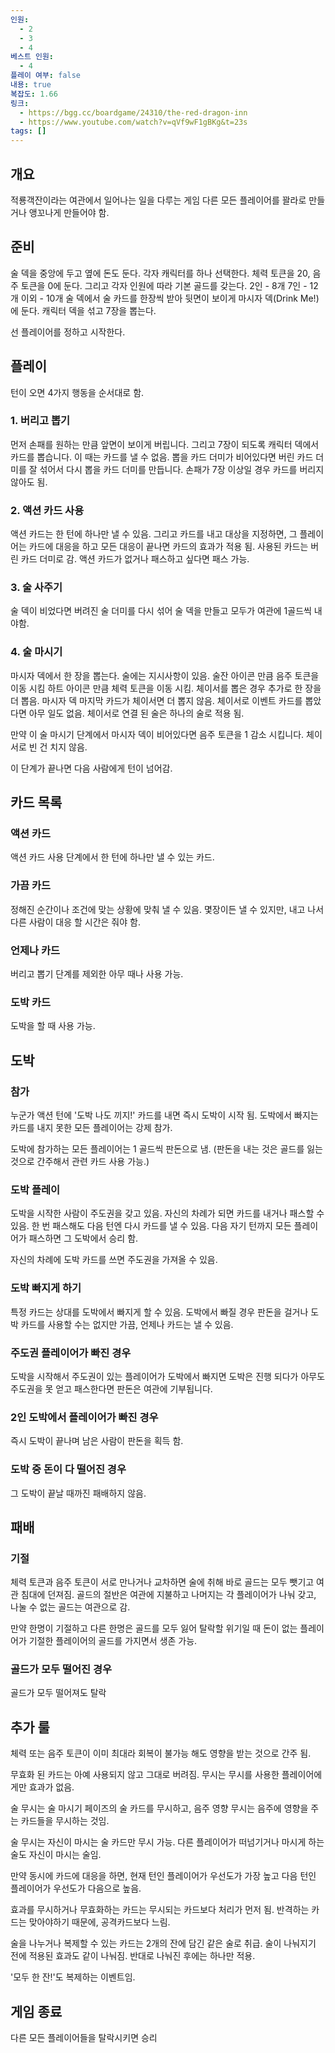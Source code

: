 ```yaml
---
인원:
  - 2
  - 3
  - 4
베스트 인원:
  - 4
플레이 여부: false
내용: true
복잡도: 1.66
링크:
  - https://bgg.cc/boardgame/24310/the-red-dragon-inn
  - https://www.youtube.com/watch?v=qVf9wF1gBKg&t=23s
tags: []
---
```

## 개요
적룡객잔이라는 여관에서 일어나는 일을 다루는 게임
다른 모든 플레이어를 꽐라로 만들거나 앵꼬나게 만들어야 함.
## 준비
술 덱을 중앙에 두고 옆에 돈도 둔다.
각자 캐릭터를 하나 선택한다.
체력 토큰을 20, 음주 토큰을 0에 둔다.
그리고 각자 인원에 따라 기본 골드를 갖는다.
2인 - 8개
7인 - 12개
이외 - 10개
술 덱에서 술 카드를 한장씩 받아 뒷면이 보이게 마시자 덱(Drink Me!)에 둔다.
캐릭터 덱을 섞고 7장을 뽑는다.

선 플레이어를 정하고 시작한다.
## 플레이
턴이 오면 4가지 행동을 순서대로 함.
### 1. 버리고 뽑기
먼저 손패를 원하는 만큼 앞면이 보이게 버립니다.
그리고 7장이 되도록 캐릭터 덱에서 카드를 뽑습니다.
이 때는 카드를 낼 수 없음.
뽑을 카드 더미가 비어있다면 버린 카드 더미를 잘 섞어서 다시 뽑을 카드 더미를 만듭니다.
손패가 7장 이상일 경우 카드를 버리지 않아도 됨.
### 2. 액션 카드 사용
액션 카드는 한 턴에 하나만 낼 수 있음.
그리고 카드를 내고 대상을 지정하면, 그 플레이어는 카드에 대응을 하고
모든 대응이 끝나면 카드의 효과가 적용 됨.
사용된 카드는 버린 카드 더미로 감.
액션 카드가 없거나 패스하고 싶다면 패스 가능.
### 3. 술 사주기
술 덱이 비었다면 버려진 술 더미를 다시 섞어 술 덱을 만들고
모두가 여관에 1골드씩 내야함.
### 4. 술 마시기
마시자 덱에서 한 장을 뽑는다.
술에는 지시사항이 있음.
술잔 아이콘 만큼 음주 토큰을 이동 시킴
하트 아이콘 만큼 체력 토큰을 이동 시킴.
체이서를 뽑은 경우 추가로 한 장을 더 뽑음.
마시자 덱 마지막 카드가 체이서면 더 뽑지 않음.
체이서로 이벤트 카드를 뽑았다면 아무 일도 없음.
체이서로 연결 된 술은 하나의 술로 적용 됨.

만약 이 술 마시기 단계에서 마시자 덱이 비어있다면 음주 토큰을 1 감소 시킵니다.
체이서로 빈 건 치지 않음.

이 단계가 끝나면 다음 사람에게 턴이 넘어감.
## 카드 목록
### 액션 카드
액션 카드 사용 단계에서 한 턴에 하나만 낼 수 있는 카드.
### 가끔 카드
정해진 순간이나 조건에 맞는 상황에 맞춰 낼 수 있음.
몇장이든 낼 수 있지만, 내고 나서 다른 사람이 대응 할 시간은 줘야 함.
### 언제나 카드
버리고 뽑기 단계를 제외한 아무 때나 사용 가능.
### 도박 카드
도박을 할 때 사용 가능.
## 도박
### 참가
누군가 액션 턴에 '도박 나도 끼지!' 카드를 내면 즉시 도박이 시작 됨.
도박에서 빠지는 카드를 내지 못한 모든 플레이어는 강제 참가.

도박에 참가하는 모든 플레이어는 1 골드씩 판돈으로 냄.
(판돈을 내는 것은 골드를 잃는 것으로 간주해서 관련 카드 사용 가능.)
### 도박 플레이
도박을 시작한 사람이 주도권을 갖고 있음.
자신의 차례가 되면 카드를 내거나 패스할 수 있음.
한 번 패스해도 다음 턴엔 다시 카드를 낼 수 있음.
다음 자기 턴까지 모든 플레이어가 패스하면 그 도박에서 승리 함.

자신의 차례에 도박 카드를 쓰면 주도권을 가져올 수 있음.
### 도박 빠지게 하기
특정 카드는 상대를 도박에서 빠지게 할 수 있음.
도박에서 빠질 경우 판돈을 걸거나 도박 카드를 사용할 수는 없지만
가끔, 언제나 카드는 낼 수 있음.
### 주도권 플레이어가 빠진 경우
도박을 시작해서 주도권이 있는 플레이어가 도박에서 빠지면
도박은 진행 되다가 아무도 주도권을 못 얻고 패스한다면
판돈은 여관에 기부됩니다.
### 2인 도박에서 플레이어가 빠진 경우
즉시 도박이 끝나며 남은 사람이 판돈을 획득 함.
### 도박 중 돈이 다 떨어진 경우
그 도박이 끝날 때까진 패배하지 않음.
## 패배
### 기절
체력 토큰과 음주 토큰이 서로 만나거나 교차하면
술에 취해 바로 골드는 모두 뺏기고 여관 침대에 던져짐.
골드의 절반은 여관에 지불하고
나머지는 각 플레이어가 나눠 갖고, 나눌 수 없는 골드는 여관으로 감.

만약 한명이 기절하고 다른 한명은 골드를 모두 잃어 탈락할 위기일 때
돈이 없는 플레이어가 기절한 플레이어의 골드를 가지면서 생존 가능.
### 골드가 모두 떨어진 경우
골드가 모두 떨어져도 탈락
## 추가 룰
체력 또는 음주 토큰이 이미 최대라 회복이 불가능 해도
영향을 받는 것으로 간주 됨.

무효화 된 카드는 아예 사용되지 않고 그대로 버려짐.
무시는 무시를 사용한 플레이어에게만 효과가 없음.

술 무시는 술 마시기 페이즈의 술 카드를 무시하고,
음주 영향 무시는 음주에 영향을 주는 카드들을 무시하는 것임.

술 무시는 자신이 마시는 술 카드만 무시 가능.
다른 플레이어가 떠넘기거나 마시게 하는 술도 자신이 마시는 술임.

만약 동시에 카드에 대응을 하면, 현재 턴인 플레이어가 우선도가 가장 높고
다음 턴인 플레이어가 우선도가 다음으로 높음.

효과를 무시하거나 무효화하는 카드는 무시되는 카드보다 처리가 먼저 됨.
반격하는 카드는 맞아야하기 때문에, 공격카드보다 느림.

술을 나누거나 복제할 수 있는 카드는 2개의 잔에 담긴 같은 술로 취급.
술이 나눠지기 전에 적용된 효과도 같이 나눠짐.
반대로 나눠진 후에는 하나만 적용.

'모두 한 잔!'도 복제하는 이벤트임.
## 게임 종료
다른 모든 플레이어들을 탈락시키면 승리